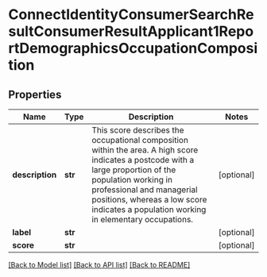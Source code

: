 # ConnectIdentityConsumerSearchResultConsumerResultApplicant1ReportDemographicsOccupationComposition

## Properties
Name | Type | Description | Notes
------------ | ------------- | ------------- | -------------
**description** | **str** | This score describes the occupational composition within the area. A high score indicates a postcode with a large proportion of the population working in professional and managerial positions, whereas a low score indicates a population working in elementary occupations. | [optional] 
**label** | **str** |  | [optional] 
**score** | **str** |  | [optional] 

[[Back to Model list]](../README.md#documentation-for-models) [[Back to API list]](../README.md#documentation-for-api-endpoints) [[Back to README]](../README.md)


